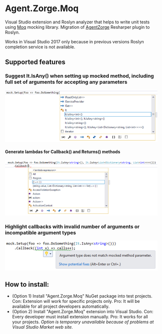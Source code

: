 # Agent.Zorge.Moq

Visual Studio extension and Roslyn analyzer that helps to write unit tests using [Moq](https://github.com/moq/moq4) mocking library. Migration of [AgentZorge](https://github.com/Litee/AgentZorge) Resharper plugin to Roslyn.

Works in Visual Studio 2017 only because in previous versions Roslyn completion service is not available.

## Supported features

### Suggest It.IsAny() when setting up mocked method, including full set of arguments for accepting any parameters

![](https://github.com/Litee/Agent.Zorge.Moq/blob/master/media/suggest-isany-argument.png)

#### Generate lambdas for Callback() and Returns() methods

![](https://github.com/Litee/Agent.Zorge.Moq/blob/master/media/suggest-callback-argument.png)

### Highlight callbacks with invalid number of arguments or incompatible argument types

![](https://github.com/Litee/Agent.Zorge.Moq/blob/master/media/highlight-incompatible-callbacks.png)

## How to install:

* (Option 1) Install "Agent.Zorge.Moq" NuGet package into test projects. Con: Extension will work for specific projects only. Pro: It will be available for all project developers automatically.
* (Option 2) Install "Agent.Zorge.Moq" extension into Visual Studio. Con: Every developer must install extension manually. Pro: It works for all your projects. *Option is temporary unavailable because of problems at Visual Studio Market web site.*
